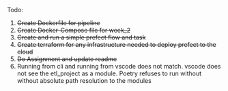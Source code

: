 Todo:

1. ~~Create Dockerfile for pipeline~~
2. ~~Create Docker-Compose file for week_2~~
3. ~~Create and run a simple prefect flow and task~~
4. ~~Create terraform for any infrastructure needed to deploy prefect to the cloud~~
5. ~~Do Assignment and update readme~~
6. Running from cli and running from vscode does not match. vscode does not see the etl_project as a module. Poetry refuses to run without without absolute path resolution to the modules
